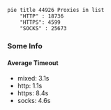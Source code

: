 
```mermaid
pie title 44926 Proxies in list
    "HTTP" : 18736
    "HTTPS": 4599
    "SOCKS" : 25673
```

### Some Info
#### Average Timeout

- mixed: 3.1s
- http: 1.1s
- https: 8.4s
- socks: 4.6s